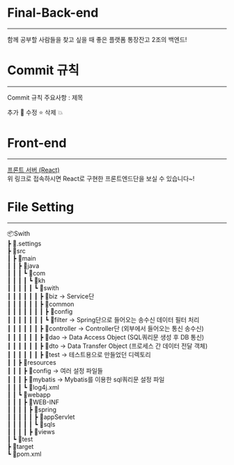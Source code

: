 # Final-Back-end
---
함께 공부할 사람들을 찾고 싶을 때 좋은 플랫폼
통장잔고 2조의 백엔드!


# Commit 규칙
---
Commit 규칙
주요사항 : 제목

추가 🐳
수정 ⭐
삭제 💥


# Front-end
---
[프론트 서버 (React)](https://github.com/gareen9342/Final-Front-end)   
위 링크로 접속하시면 React로 구현한 프론트엔드단을 보실 수 있습니다~!


# File Setting
---
📦Swith  
 ┣ 📂.settings  
 ┣ 📂src  
 ┃ ┣ 📂main  
 ┃ ┃ ┣ 📂java  
 ┃ ┃ ┃ ┗ 📂com  
 ┃ ┃ ┃ ┃ ┗ 📂kh  
 ┃ ┃ ┃ ┃ ┃ ┗ 📂swith  
 ┃ ┃ ┃ ┃ ┃ ┃ ┣ 📂biz -> Service단  
 ┃ ┃ ┃ ┃ ┃ ┃ ┣ 📂common  
 ┃ ┃ ┃ ┃ ┃ ┃ ┃ ┣ 📂config  
 ┃ ┃ ┃ ┃ ┃ ┃ ┃ ┗ 📂filter -> Spring단으로 들어오는 송수신 데이터 필터 처리  
 ┃ ┃ ┃ ┃ ┃ ┃ ┣ 📂controller -> Controller단 (외부에서 들어오는 통신 송수신)  
 ┃ ┃ ┃ ┃ ┃ ┃ ┣ 📂dao -> Data Access Object (SQL쿼리문 생성 후 DB 통신)  
 ┃ ┃ ┃ ┃ ┃ ┃ ┣ 📂dto -> Data Transfer Object (프로세스 간 데이터 전달 객체)  
 ┃ ┃ ┃ ┃ ┃ ┃ ┣ 📂test -> 테스트용으로 만들었던 디렉토리  
 ┃ ┃ ┣ 📂resources  
 ┃ ┃ ┃ ┣ 📂config -> 여러 설정 파일들  
 ┃ ┃ ┃ ┣ 📂mybatis -> Mybatis를 이용한 sql쿼리문 설정 파일  
 ┃ ┃ ┃ ┗ 📜log4j.xml  
 ┃ ┃ ┗ 📂webapp  
 ┃ ┃ ┃ ┣ 📂WEB-INF  
 ┃ ┃ ┃ ┃ ┣ 📂spring  
 ┃ ┃ ┃ ┃ ┃ ┣ 📂appServlet  
 ┃ ┃ ┃ ┃ ┃ ┗ 📂sqls  
 ┃ ┃ ┃ ┃ ┣ 📂views  
 ┃ ┗ 📂test  
 ┣ 📂target  
 ┗ 📜pom.xml  
